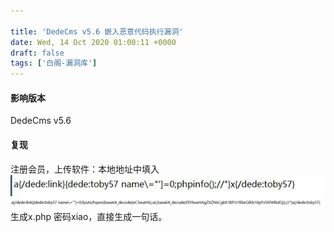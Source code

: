 ```yaml
---

title: 'DedeCms v5.6 嵌入恶意代码执行漏洞'
date: Wed, 14 Oct 2020 01:00:11 +0000
draft: false
tags: ['白阁-漏洞库']
---
```


#### 影响版本

DedeCms v5.6

#### 复现

注册会员，上传软件：本地地址中填入 ![](DedeCms%20v5.6%20%E5%B5%8C%E5%85%A5%E6%81%B6%E6%84%8F%E4%BB%A3%E7%A0%81%E6%89%A7%E8%A1%8C%E6%BC%8F%E6%B4%9E/QQ%E6%88%AA%E5%9B%BE20201014085731.jpg) ![](DedeCms%20v5.6%20%E5%B5%8C%E5%85%A5%E6%81%B6%E6%84%8F%E4%BB%A3%E7%A0%81%E6%89%A7%E8%A1%8C%E6%BC%8F%E6%B4%9E/QQ%E6%88%AA%E5%9B%BE20201014085849.jpg) 生成x.php 密码xiao，直接生成一句话。